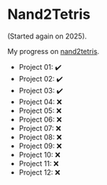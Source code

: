 Nand2Tetris
===========

(Started again on 2025).

My progress on [nand2tetris](https://www.nand2tetris.org/).

- Project 01: ✔️
- Project 02: ✔️
- Project 03: ✔️
- Project 04: ❌
- Project 05: ❌
- Project 06: ❌
- Project 07: ❌
- Project 08: ❌
- Project 09: ❌
- Project 10: ❌
- Project 11: ❌
- Project 12: ❌
